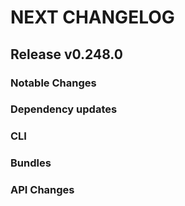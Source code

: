 # NEXT CHANGELOG

## Release v0.248.0

### Notable Changes

### Dependency updates

### CLI

### Bundles

### API Changes
